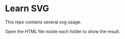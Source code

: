 # Learn SVG

This repo contains several svg usage.

Open the HTML file inside each folder to show the result.
